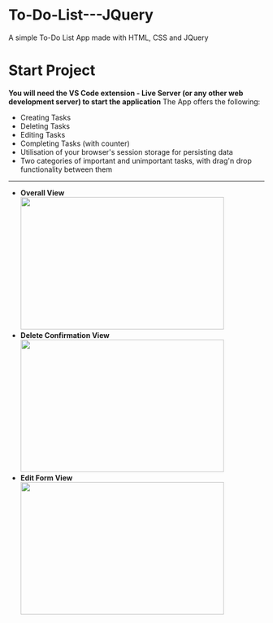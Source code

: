 # To-Do-List---JQuery
A simple To-Do List App made with HTML, CSS and JQuery
# Start Project
<b>You will need the VS Code extension - Live Server (or any other web development server) to start the application</b>
The App offers the following:
<ul>
  <li>Creating Tasks</li>
  <li>Deleting Tasks</li>
  <li>Editing Tasks</li>
  <li>Completing Tasks (with counter)</li>
  <li>Utilisation of your browser's session storage for persisting data</li>
  <li>Two categories of important and unimportant tasks, with drag'n drop functionality between them</li>
</ul>
<hr/>
<ul>
  <li style={display: "flex"; flexDirection: "column";}>
    <strong>Overall View</strong>
    <img width=400 height=260 src="https://github.com/Plamenov-Nevyan/To-Do-List---JQuery/assets/100707694/06b3d3a4-ebce-42f8-84c9-4d94154e314c" />
  </li>
  <li style={display: "flex"; flexDirection: "column";}>
    <strong>Delete Confirmation View</strong>
    <img width=400 height=260 src="https://github.com/Plamenov-Nevyan/To-Do-List---JQuery/assets/100707694/2d9516b3-44e4-4956-b89d-f2cc4772c8a9" />
  </li>
  <li style={display: "flex"; flexDirection: "column";}>
    <strong>Edit Form View</strong>
    <img width=400 height=260 src="https://github.com/Plamenov-Nevyan/To-Do-List---JQuery/assets/100707694/cbe950b8-a251-4dc4-8439-7b5ac9041312" />
  </li>
</ul>




